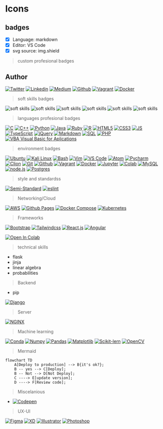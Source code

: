 # Icons

## badges

- [x] Language: markdown
- [x] Editor: VS Code
- [x] svg source: img.shield

> custom profesional badges
>
## Author

[![Twitter](https://img.shields.io/twitter/follow/ralex_uy?style=social)](https://twitter.com/ralex_uy) <!-- twitter -->
[![Linkedin](https://img.shields.io/badge/LinkedIn-+28K-blue?style=social&logo=linkedin)](https://www.linkedin.com/in/ronald-rivero/) <!-- linkedin -->
[![Medium](https://img.shields.io/static/v1?label=&message=Medium&color=000000&logo=Medium&logoColor=000000&labelColor=888888)](https://medium.com/@ralexrivero)<!-- medium -->
[![Github](https://img.shields.io/github/followers/ralexrivero?style=social)](https://github.com/ralexrivero/) <!-- github -->
[![Vagrant](https://img.shields.io/static/v1?label=&message=Vagrant%20Profile&color=1868F2&logo=vagrant&labelColor=2F333A)](https://app.vagrantup.com/ralexrivero) <!-- vagrant -->
[![Docker](https://img.shields.io/static/v1?label=&message=Docker%20Profile&color=2496ED&logo=Docker&labelColor=2F333A)](https://hub.docker.com/u/ralexrivero) <!-- docker -->
<!-- Behance -->
<!-- website -->

> soft skills badges

<!-- skill badges -->
![soft skills](https://img.shields.io/badge/-agile%20mindset-orange)
![soft skills](https://img.shields.io/badge/-continuous%20learning%20-orange)
![soft skills](https://img.shields.io/badge/-failure%20friendly-orange)
![soft skills](https://img.shields.io/badge/-global%20vision-orange)
![soft skills](https://img.shields.io/badge/-analytic-orange)
![soft skills](https://img.shields.io/badge/-resilent-orange)

> languages profesional badges

[![C](https://img.shields.io/static/v1?label=&message=C%20Language&color=5C6BC0&logo=c&logoColor=A8B9CC&labelColor=2F333A)](https://www.cprogramming.com/)<!-- c -->
[![C++](https://img.shields.io/static/v1?label=&message=C%2B%2B&color=00599C&logo=C%2B%2B&logoColor=00599C&labelColor=2F333A)](https://www.cplusplus.com/)<!-- c++ -->
[![Python](https://img.shields.io/static/v1?label=&message=Python&color=FFD43B&logo=python&logoColor=3776AB&labelColor=2F333A)](https://www.python.org)<!-- python-->
[![Java](https://img.shields.io/static/v1?label=&message=Java&color=007396&logo=Java&labelColor=2F333A)](https://www.java.com/en/)<!-- java -->
[![Ruby](https://img.shields.io/static/v1?label=&message=Ruby&color=CC342D&logo=ruby&logoColor=E74C3C&labelColor=2F333A)](https://www.ruby-lang.org)<!-- ruby -->
[![R](https://img.shields.io/static/v1?label=&message=R+Project&color=1E64B6&logo=r&logoColor=276DC3&labelColor=2F333A)](https://www.r-project.org/)<!-- r -->
[![HTML5](https://img.shields.io/static/v1?label=&message=HTML5&color=E34F26&logo=HTML5&logoColor=E34F26&labelColor=2F333A)](https://developer.mozilla.org/en-US/docs/Web/Guide/HTML/HTML5)<!--HTML5-->
[![CSS3](https://img.shields.io/static/v1?label=&message=CSS3&color=0071B5&logo=CSS3&logoColor=1572B6&labelColor=2F333A)](https://developer.mozilla.org/en-US/docs/Web/CSS)<!-- CSS3 -->
[![JS](https://img.shields.io/static/v1?label=&message=JavaScript&color=F7DF1E&logo=JavaScript&logoColor=F7DF1E&labelColor=2F333A)](https://www.javascript.com)<!-- JS -->
[![TypeScript](https://img.shields.io/static/v1?label=&message=TypeScript&color=3178C6&logo=TypeScript&logoColor=3178C6&labelColor=2F333A)](https://www.typescriptlang.org/)<!-- TS -->
[![jQuery](https://img.shields.io/static/v1?label=&message=jQuery&color=21609B&logo=jQuery&logoColor=0769AD&labelColor=2F333A)](https://jquery.com)<!-- jquery -->
[![Markdown](https://img.shields.io/static/v1?label=&message=Markdown&color=f4f4f4&logo=Markdown&logoColor=f2f2f2&labelColor=2F333A)](https://www.markdownguide.org/)<!-- Markdown -->
[![SQL](https://img.shields.io/static/v1?label=SQL&message=SQL&color=4479A1&logo=SQL&logoColor=4479A1&labelColor=E8E8E8)](https://www.w3schools.com/sql/)<!-- sql -->
[![PHP](https://img.shields.io/static/v1?label=&message=PHP&color=777BB4&logo=PHP&logoColor=777BB4&labelColor=2F333A)](https://www.php.net)<!-- php -->
[![VBA Visual Basic for Aplications](https://img.shields.io/static/v1?label=&message=VBA&color=258FFA&logo=Microsoft&logoColor=258FFA&labelColor=2F333A)](https://docs.microsoft.com/en-us/office/vba/api/overview/)<!-- VBA --><!-- no logo-->
<!-- MAKEFILE -->

> environment badges

[![Ubuntu](https://img.shields.io/static/v1?label=&message=Ubuntu&color=E95420&logo=Ubuntu&logoColor=E95420&labelColor=2F333A)](https://ubuntu.com/)<!-- ubuntu -->
[![Kali Linux](https://img.shields.io/static/v1?label=&message=Kali%20Linux&color=557C94&logo=Kali%20Linux&logoColor=557C94&labelColor=2F333A)](https://www.kali.org/)<!-- kali linux -->
[![Bash](https://img.shields.io/static/v1?label=&message=GNU%20Bash&color=4EAA25&logo=GNU%20Bash&logoColor=4EAA25&labelColor=2F333A)](https://www.gnu.org/software/bash/)<!-- bash -->
[![Vim](https://img.shields.io/static/v1?label=&message=Vim&color=019733&logo=Vim&logoColor=019733&labelColor=2F333A)](https://www.vim.org/)<!-- vim -->
[![VS Code](https://img.shields.io/static/v1?label=&message=Visual%20Studio%20Code&color=007ACC&logo=Visual%20Studio%20Code&logoColor=007ACC&labelColor=2F333A)](https://code.visualstudio.com/)<!-- vs code -->
[![Atom](https://img.shields.io/static/v1?label=&message=Atom&color=66595C&logo=Atom&logoColor=f1f1f1&labelColor=2F333A)](https://atom.io/)<!-- atom -->
[![Pycharm](https://img.shields.io/static/v1?label=&message=Pycharm&color=000000&logo=pycharm&logoColor=000000&labelColor=f3f3f3)](https://www.jetbrains.com/pycharm/)<!-- pycharm -->
[![Clion](https://img.shields.io/static/v1?label=&message=Clion&color=000000&logo=Clion&logoColor=000000&labelColor=f3f3f3)](https://www.jetbrains.com/clion/)<!-- clion -->
[![Git](https://img.shields.io/static/v1?label=&message=Git&color=F05032&logo=Git&logoColor=F05032&labelColor=2F333A)](https://git-scm.com/)<!-- git -->
[![Github](https://img.shields.io/static/v1?label=&message=GitHub&color=181717&logo=GitHub&logoColor=f2f2f2&labelColor=2F333A)](https://github.com)<!-- github -->
[![Vagrant](https://img.shields.io/static/v1?label=&message=Vagrant&color=1868F2&logo=vagrant&labelColor=2F333A)](https://app.vagrantup.com/)<!-- vagrant -->
[![Docker](https://img.shields.io/static/v1?label=&message=Docker&color=2496ED&logo=Docker&labelColor=2F333A)](https://hub.docker.com)<!-- docker -->
[![Jupyter](https://img.shields.io/static/v1?label=&message=Jupyter&color=F37626&logo=Jupyter&logoColor=F37626&labelColor=2F333A)](https://jupyter.org/)<!-- jupyter -->
[![Colab](https://img.shields.io/static/v1?label=&message=Google%20Colab&color=F9AB00&logo=Google%20Colab&logoColor=F9AB00&labelColor=2F333A)](https://colab.research.google.com/notebooks/intro.ipynb?utm_source=scs-index)<!-- colab -->
[![MySQL](https://img.shields.io/static/v1?label=&message=MySQL&color=4479A1&logo=MySQL&logoColor=4479A1&labelColor=F5F5F5)](https://www.mysql.com/)<!-- mysql -->
[![node.js](https://img.shields.io/static/v1?label=&message=Node.js&color=339933&logo=Node.js&logoColor=339933&labelColor=F5F5F5)](https://nodejs.org/en/)<!-- Node.js -->
[![Postgres](https://img.shields.io/static/v1?label=&message=PostgreSQL&color=4169E1&logo=PostgreSQL&logoColor=4169E1&labelColor=2F333A)](https://www.postgresql.org/)<!-- Postgres -->

> style and standardss

[![Semi-Standard](https://raw.githubusercontent.com/standard/semistandard/master/badge.svg)](https://github.com/standard/semistandard)<!-- semistandard -->
[![eslint](https://img.shields.io/static/v1?label=&message=ESLint&color=4B32C3&logo=ESLint&logoColor=4B32C3&labelColor=F5F5F5)](https://eslint.org/)<!-- eslint -->
<!-- w3 validator -->
<!-- Betty style -->
<!-- pep8 -->
<!-- pycodestyle -->
<!-- shellcheck -->
<!-- npm -->

> Networking/Cloud

[![AWS](https://img.shields.io/static/v1?label=&message=Amazon%20AWS&color=232F3E&logo=Amazon%20AWS&logoColor=232F3E&labelColor=F5F5F5)](https://aws.amazon.com/)<!-- AWS -->
[![Github Pages](https://img.shields.io/static/v1?label=&message=Github%20Pages&color=232F3E&logo=Github%20Pages&logoColor=222222&labelColor=F5F5F5)](https://pages.github.com/)<!-- Github Pages -->
[![Docker Compose](https://img.shields.io/static/v1?label=&message=Docker&color=2496ED&logo=Docker&labelColor=2F333A)](https://docs.docker.com/compose/compose-file/)<!-- Docker Compose -->
[![Kubernetes](https://img.shields.io/static/v1?label=&message=Kubernetes&color=326CE5&logo=Kubernetes&logoColor=326CE5&labelColor=F5F5F5)](https://kubernetes.io/ )<!-- Kubernetes -->
<!-- Gunicorn -->
> Frameworks

<!-- front end -->

[![Bootstrap](https://img.shields.io/static/v1?label=&message=Bootstrap&color=7952B3&logo=Bootstrap&logoColor=7952B3&labelColor=2F333A)](https://getbootstrap.com/)<!-- Bootstrap -->
[![Tailwindcss](https://img.shields.io/static/v1?label=&message=Tailwind%20CSS&color=06B6D4&logo=Tailwind%20CSS&logoColor=06B6D4&labelColor=2F333A)](https://tailwindcss.com/)<!-- tailwind.css -->
[![React.js](https://img.shields.io/static/v1?label=&message=React.js&color=61DAFB&logo=React&logoColor=61DAFB&labelColor=2F333A)](https://es.reactjs.org/)<!-- React.js -->
[![Angular](https://img.shields.io/static/v1?label=&message=AngularJS&color=E23237&logo=AngularJS&logoColor=E23237&labelColor=F5F5F5)](https://angularjs.org/)<!-- Angular.js -->

<!-- AI --                    >
[![TensorFlow](https://img.shields.io/static/v1?label=&message=TensorFlow&color=FF9500&logo=tensorflow&labelColor=2F333A)](https://www.tensorflow.org/)<!-- tensorflow -->

[![Open In Colab](https://colab.research.google.com/assets/colab-badge.svg)](https://colab.research.google.com/github/ralexrivero/Artificial_intelligence/blob/main/MachineLearning_and_DataScience/DataAnalisisPandas/intro-to-pandas.ipynb)<!-- open on colab -->

> technical skills

- flask
- jinja
- linear algebra
- probabilities

> Backend

- pip

[![Django](https://img.shields.io/static/v1?label=&message=Django&color=092E20&logo=Django&logoColor=092E20&labelColor=F5F5F5)](https://www.djangoproject.com/)<!-- Django -->

> Server

[![NGINX](https://img.shields.io/static/v1?label=&message=NGINX&color=009639&logo=NGINX&logoColor=009639&labelColor=e2e2e2)](https://www.nginx.com/)<!-- Nginx -->

> Machine learning

[![Conda](https://img.shields.io/static/v1?label=&message=Conda&color=44A833&logo=anaconda&logoColor=44A833&labelColor=e2e2e2)](https://docs.conda.io/en/latest/)<!-- conda --><!-- no logo-->
[![Numpy](https://img.shields.io/static/v1?label=&message=Numpy&color=013243&logo=numpy&logoColor=013243&labelColor=e2e2e2)](https://numpy.org/)<!-- numpy -->
[![Pandas](https://img.shields.io/static/v1?label=&message=Pandas&color=150458&logo=pandas&logoColor=150458&labelColor=e2e2e2)](https://pandas.pydata.org/)<!-- pandas -->
[![Matplotlib](https://img.shields.io/static/v1?label=&message=Matplotlib&color=11557C&logo=Python&logoColor=11557C&labelColor=e2e2e2)](https://matplotlib.org/)<!-- matplotlib --><!-- no logo-->
[![Scikit-lern](https://img.shields.io/static/v1?label=&message=scikit-learn&color=F7931E&logo=scikit-learn&logoColor=F7931E&labelColor=e2e2e2)](https://scikit-learn.org/)<!-- scikitlearn -->
[![OpenCV](https://img.shields.io/static/v1?label=&message=OpenCV&color=5C3EE8&logo=opencv&logoColor=5C3EE8&labelColor=e2e2e2)](https://opencv.org/)<!-- opencv -->
> Mermaid

```mermaid
flowchart TD
    A[Deploy to production] --> B{it's ok?};
    B -- yes --> C[Deploy];
    B -- Not --> D[Not Deploy];
    C ----> E[update version];
    D ----> F[Review code];
```

> Miscelanious

- [![Codepen](https://img.shields.io/static/v1?label=&message=codepen.io&color=000000&logo=CodePen&logoColor=000000&labelColor=e2e2e2)](https://codepen.io/)<!-- Codepen.io -->

> UX-UI

[![Figma](https://img.shields.io/static/v1?label=&message=Figma&color=F24E1E&logo=Figma&logoColor=F24E1E&labelColor=e2e2e2)](https://www.figma.com/)<!-- Figma -->
[![XD](https://img.shields.io/static/v1?label=&message=Adobe%20XD&color=FF61F6&logo=Adobe%20XD&logoColor=FF61F6&labelColor=2F333A)](https://www.adobe.com/creativecloud.html)<!-- XD -->
[![Illustrator](https://img.shields.io/static/v1?label=&message=Adobe%20Illustrator&color=FF9A00&logo=Adobe%20Illustrator&logoColor=FF9A00&labelColor=2F333A)](https://www.adobe.com/products/illustrator.html)<!-- Illustrator -->
[![Photoshop](https://img.shields.io/static/v1?label=&message=Adobe%20Photoshop&color=31A8FF&logo=Adobe%20Photoshop&logoColor=31A8FF&labelColor=2F333A)](https://www.adobe.com/products/photoshop.html)<!-- Photoshop -->
